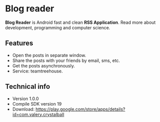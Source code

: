 # Blog reader

**Blog Reader** is Android fast and clean **RSS Application**. Read more about development, programming and computer science.

## Features

- Open the posts in separate window.
- Share the posts with your friends by email, sms, etc.
- Get the posts asynchronously.
- Service: teamtreehouse.

## Technical info

- Version 1.0.0
- Compile SDK version 19
- Download: https://play.google.com/store/apps/details?id=com.valery.crystalball

